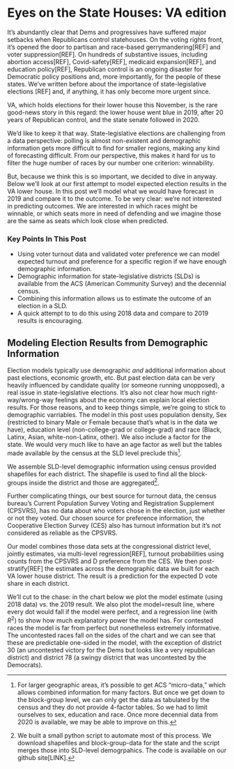 # Eyes on the State Houses: VA edition

It’s abundantly clear that Dems and progressives have suffered major setbacks when Republicans control
statehouses. On the voting rights front, it’s opened the door to partisan and race-based gerrymandering[REF]
and voter suppression[REF].  On hundreds of substantive issues, including abortion access[REF],
Covid-safety[REF], medicaid expansion[REF], and education policy[REF],
Republican control is an ongoing disaster for Democratic policy positions and, more
importantly, for the people of these states. We’ve written before about the importance of state-legislative
elections [REF] and, if anything, it has only become more urgent since.

VA, which holds elections for their lower house this November, is the rare good-news story in this regard:
the lower house went blue in 2019, after 20 years of Republican control,
and the state senate followed in 2020.

We’d like to keep it that way. State-legislative elections are challenging from a data
perspective: polling is almost non-existent
and demographic information gets more difficult to find for smaller regions, making any kind of
forecasting difficult. From our perspective, this makes it hard for us to filter
the huge number of races by our number one criterion: winnability.

But, because we think this is so important, we decided to dive in anyway.
Below we’ll look at our
first attempt to model expected election results in the VA lower house.
In this post we’ll model what we would have forecast in 2019
and compare it to the outcome.
To be very clear: we’re not interested in predicting outcomes. We are interested in
which races might be winnable, or which seats more in need of defending and we
imagine those are the same as seats which look close when predicted.

### Key Points In This Post

- Using voter turnout data and validated voter preference we can model expected
turnout and preference for a specific region if we have enough demographic information.
- Demographic information for state-legislative districts (SLDs) is available from the
ACS (American Community Survey) and the decennial census.
- Combining this information allows us to estimate the outcome of an election in
a SLD.
- A quick attempt to to do this using 2018 data and compare to 2019 results is encouraging.

## Modeling Election Results from Demographic Information
Election models typically use demographic *and* additional
information about past elections, economic growth, etc.
But past election data can be very heavily
influenced by candidate quality (or someone running unopposed), a real issue
in state-legislative elections. It’s also not clear how much right-way/wrong-way
feelings about the economy can explain local election results. For those reasons,
and to keep things simple, we’re going to stick to demographic varriables. The model
in this post uses population density, Sex (restricted to binary Male or Female because that’s what
is in the data we have), education level (non-college-grad or college-grad)
and race (Black, Latinx, Asian, white-non-Latinx, other). We also include a
factor for the state. We would very much like to have an age factor as well but the tables
made available by the census at the SLD level preclude this[^whyNoAge].

[^whyNoAge]: For larger geographic areas, it’s possible to get ACS “micro-data,”
which allows combined information for many factors.  But once we get down to the
block-group level, we can only get the data as tabulated by the census and they
do not provide 4-factor tables. So we had to limit ourselves to sex, education and
race. Once more decennial data from 2020 is available,
we may be able to improve on this.

We assemble SLD-level demographic information using census provided
shapefiles for each
district. The shapefile is used to find all the block-groups inside the
district and those are aggregated[^demographicCode].

[^demographicCode]: We built a small python script to automate most
of this process. We download shapefiles and block-group-data for the
state and the script merges those into SLD-level demogrpahics.  The
code is available on our github site[LINK].

Further complicating things, our best source for turnout data, the census
bureau’s Current Population Survey Voting and Registration Supplement (CPSVRS),
has no data about who voters chose in the election, just whether or not they
voted.  Our chosen source for preference information,
the Cooperative Election Survey (CES) also has turnout information but it’s
not considered as reliable as the CPSVRS.

Our model combines those data sets at the congressional district level,
jointly estimates, via multi-level regression[REF],
turnout probabilities using counts from the CPSVRS and
D preference from the CES. We then post-stratify[REF] the estimates across
the demographic data we built for each VA lower house district. The result is
a prediction for the expected D vote share in each district.

We’ll cut to the chase: in the chart below we plot the model estimate
(using 2018 data) vs. the 2019 result.  We also plot the model=result line,
where every dot would fall if the model were perfect, and a regression
line (with $R^2$) to show how much explanatory power the model has.
For contested races the model is far from perfect but nonetheless
extremely informative. The uncontested races fall on the sides of the chart
and we can see that these are predictable one-sided in the model,
with the exception of district 30 (an uncontested
victory for the Dems but looks like a very republican district) and district
78 (a swingy district that was uncontested by the Democrats).
